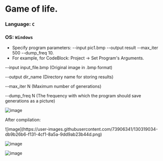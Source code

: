 # Game of life.
### Language: `C`
### OS: `Windows`
- Specify program parameters: --input pic1.bmp --output result --max_iter 500 --dump_freq 10.
- For example, for CodeBlock: Project -> Set Program's Arguments.
<p>--input input_file.bmp (Original image in .bmp format)</p>
<p>--output dir_name (Directory name for storing results)</p>
<p>--max_iter N (Maximum number of generations)</p>
<p>--dump_freq N (The frequency with which the program should save generations as a 
picture)</p>

![image](https://user-images.githubusercontent.com/73906341/130318705-93e987f6-85c3-47f0-8347-a69744628648.png)

<p>After compilation:</p>
![image](https://user-images.githubusercontent.com/73906341/130319034-db9b26b6-f131-4cf1-8a5a-9dd9ab23b44d.png)

![image](https://user-images.githubusercontent.com/73906341/130319069-0ad002a7-5331-4e8f-85d9-3c3c17ad0be5.png)

![image](https://user-images.githubusercontent.com/73906341/130319076-cc256fb9-3360-488b-9a53-9ecefa72820b.png)
